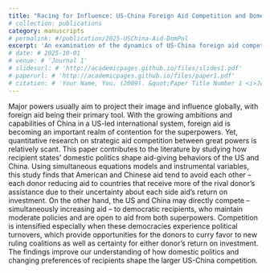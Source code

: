 ```yaml
---
title: "Racing for Influence: US-China Foreign Aid Competition and Domestic Politics of Recipient States"
# collection: publications
category: manuscripts
# permalink: #/publication/2025-USChina-Aid-DomPol
excerpt: 'An examination of the dynamics of US-China foreign aid competition and the role of recipient states' domestic politics'
# date: # 2025-10-01
# venue: # 'Journal 1'
# slidesurl: # 'http://academicpages.github.io/files/slides1.pdf'
# paperurl: # 'http://academicpages.github.io/files/paper1.pdf'
# citation: # 'Your Name, You. (2009). &quot;Paper Title Number 1 <i>Journal 1</i>. 1(1).`
---
```


Major powers usually aim to project their image and influence globally, with foreign aid being their primary tool. With the growing ambitions and capabilities of China in a US-led international system, foreign aid is becoming an important realm of contention for the superpowers. Yet, quantitative research on strategic aid competition between great powers is relatively scant. This paper contributes to the literature by studying how recipient states’ domestic politics shape aid-giving behaviors of the US and China. Using simultaneous equations models and instrumental variables, this study finds that American and Chinese aid tend to avoid each other – each donor reducing aid to countries that receive more of the rival donor’s assistance due to their uncertainty about each side aid’s return on investment. On the other hand, the US and China may directly compete – simultaneously increasing aid – to democratic recipients, who maintain moderate policies and are open to aid from both superpowers. Competition is intensified especially when these democracies experience political turnovers, which provide opportunities for the donors to curry favor to new ruling coalitions as well as certainty for either donor’s return on investment. The findings improve our understanding of how domestic politics and changing preferences of recipients shape the larger US-China competition.
